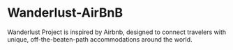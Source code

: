 # Wanderlust-AirBnB
Wanderlust Project is  inspired by Airbnb, designed to connect travelers with unique, off-the-beaten-path accommodations around the world.
